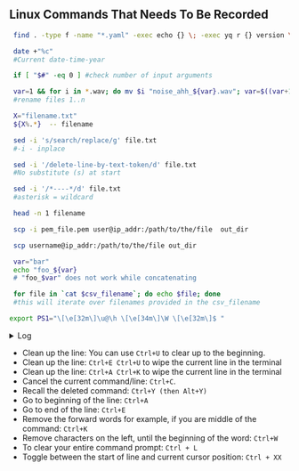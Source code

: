 ## Linux Commands That Needs To Be Recorded 

 ```bash
  find . -type f -name "*.yaml" -exec echo {} \; -exec yq r {} version \; -exec echo "" \;
 ```

 ```bash
  date +"%c" 
  #Current date-time-year
 ```

 ```bash
  if [ "$#" -eq 0 ] #check number of input arguments
 ```

 ```bash
  var=1 && for i in *.wav; do mv $i "noise_ahh_${var}.wav"; var=$((var+1)); done
  #rename files 1..n
 ```

 ```bash
  X="filename.txt"
  ${X%.*}  -- filename 
 ```

 ```bash
  sed -i 's/search/replace/g' file.txt
  #-i - inplace
 ```

 ```bash
  sed -i '/delete-line-by-text-token/d' file.txt
  #No substitute (s) at start
 ```

 ```bash
  sed -i '/*----*/d' file.txt
  #asterisk = wildcard
 ```

 ```bash
  head -n 1 filename 
 ```

 ```bash
  scp -i pem_file.pem user@ip_addr:/path/to/the/file  out_dir 
 ```

 ```bash
  scp username@ip_addr:/path/to/the/file out_dir 
 ```

 ```bash
  var="bar"
  echo "foo_${var}
  # "foo_$var" does not work while concatenating  
 ```
 ```bash
  for file in `cat $csv_filename`; do echo $file; done
  #this will iterate over filenames provided in the csv_filename
 ```

```bash
export PS1="\[\e[32m\]\u@\h \[\e[34m\]\W \[\e[32m\]$ "
```



<details><summary>Log</summary>
<p>
```python
print("hello world!")
​```
```

</p>
</details>

* Clean up the line: You can use `Ctrl+U` to clear up to the beginning.
* Clean up the line: `Ctrl+E Ctrl+U` to wipe the current line in the terminal
* Clean up the line: `Ctrl+A Ctrl+K` to wipe the current line in the terminal
* Cancel the current command/line: `Ctrl+C`.
* Recall the deleted command: `Ctrl+Y (then Alt+Y)`
* Go to beginning of the line: `Ctrl+A`
* Go to end of the line: `Ctrl+E`
* Remove the forward words for example, if you are middle of the command: `Ctrl+K`
* Remove characters on the left, until the beginning of the word: `Ctrl+W`
* To clear your entire command prompt: `Ctrl + L`
* Toggle between the start of line and current cursor position: `Ctrl + XX`